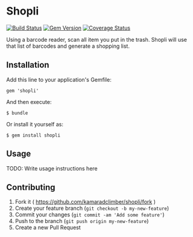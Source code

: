 # Shopli

[![Build Status](https://travis-ci.org/kamaradclimber/shopli.png?branch=master)](https://travis-ci.org/kamaradclimber/shopli)
[![Gem Version](https://badge.fury.io/rb/shopli.png)](http://badge.fury.io/rb/shopli)
[![Coverage Status](https://coveralls.io/repos/kamaradclimber/shopli/badge.png)](https://coveralls.io/r/kamaradclimber/shopli)

Using a barcode reader, scan all item you put in the trash.
Shopli will use that list of barcodes and generate a shopping list.

## Installation

Add this line to your application's Gemfile:

    gem 'shopli'

And then execute:

    $ bundle

Or install it yourself as:

    $ gem install shopli

## Usage

TODO: Write usage instructions here

## Contributing

1. Fork it ( https://github.com/kamaradclimber/shopli/fork )
2. Create your feature branch (`git checkout -b my-new-feature`)
3. Commit your changes (`git commit -am 'Add some feature'`)
4. Push to the branch (`git push origin my-new-feature`)
5. Create a new Pull Request
